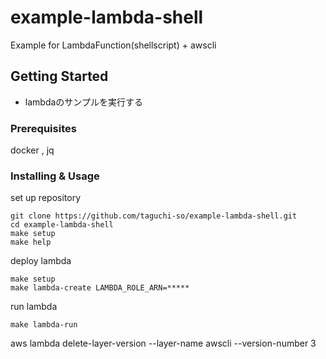 # example-lambda-shell

Example for LambdaFunction(shellscript) +  awscli

## Getting Started

- lambdaのサンプルを実行する

### Prerequisites

docker , jq

### Installing & Usage

set up repository

```shell
git clone https://github.com/taguchi-so/example-lambda-shell.git
cd example-lambda-shell
make setup
make help
```

deploy lambda

```shell
make setup
make lambda-create LAMBDA_ROLE_ARN=*****
```

run lambda

```shell
make lambda-run

```

aws lambda delete-layer-version --layer-name awscli --version-number 3
